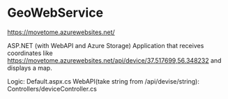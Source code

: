 # GeoWebService
https://movetome.azurewebsites.net/

ASP.NET (with WebAPI and Azure Storage) Application that receives coordinates like https://movetome.azurewebsites.net/api/device/37.517699,56.348232 and displays a map.

Logic: Default.aspx.cs
WebAPI(take string from /api/devise/string): Controllers/deviceController.cs

